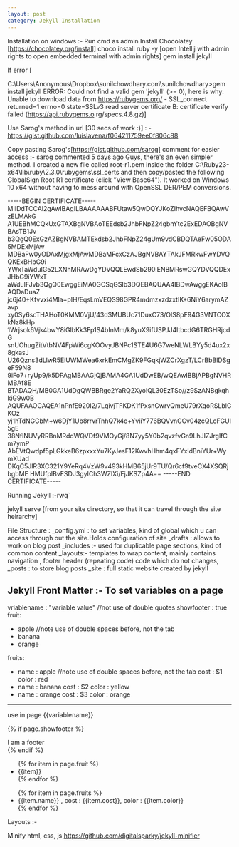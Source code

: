 ```yaml
---
layout: post
category: Jekyll Installation
---
```



Installation on windows :-
Run cmd as admin
Install Chocolatey [https://chocolatey.org/install]
choco install ruby -y
[open Intellij with admin rights to open embedded terminal with admin rights]
gem install jekyll

If error [

C:\Users\Anonymous\Dropbox\sunilchowdhary.com\sunilchowdhary>gem install jekyll
ERROR:  Could not find a valid gem 'jekyll' (>= 0), here is why:
          Unable to download data from https://rubygems.org/ - SSL_connect returned=1 errno=0 state=SSLv3 read server certificate B: certificate verify failed (https://api.rubygems.o
rg/specs.4.8.gz)]

Use Sarog's method in url [30 secs of work :)] :
-https://gist.github.com/luislavena/f064211759ee0f806c88

Copy pasting Sarog's[https://gist.github.com/sarog] comment for easier access :-
sarog commented 5 days ago
Guys, there's an even simpler method.
I created a new file called root-r1.pem inside the folder
C:\Ruby23-x64\lib\ruby\2.3.0\rubygems\ssl_certs and then copy/pasted the following GlobalSign Root R1 certificate (click "View Base64"). It worked on Windows 10 x64 without having to mess around with OpenSSL DER/PEM conversions.

-----BEGIN CERTIFICATE-----
MIIDdTCCAl2gAwIBAgILBAAAAAABFUtaw5QwDQYJKoZIhvcNAQEFBQAwVzELMAkG
A1UEBhMCQkUxGTAXBgNVBAoTEEdsb2JhbFNpZ24gbnYtc2ExEDAOBgNVBAsTB1Jv
b3QgQ0ExGzAZBgNVBAMTEkdsb2JhbFNpZ24gUm9vdCBDQTAeFw05ODA5MDExMjAw
MDBaFw0yODAxMjgxMjAwMDBaMFcxCzAJBgNVBAYTAkJFMRkwFwYDVQQKExBHbG9i
YWxTaWduIG52LXNhMRAwDgYDVQQLEwdSb290IENBMRswGQYDVQQDExJHbG9iYWxT
aWduIFJvb3QgQ0EwggEiMA0GCSqGSIb3DQEBAQUAA4IBDwAwggEKAoIBAQDaDuaZ
jc6j40+Kfvvxi4Mla+pIH/EqsLmVEQS98GPR4mdmzxzdzxtIK+6NiY6arymAZavp
xy0Sy6scTHAHoT0KMM0VjU/43dSMUBUc71DuxC73/OlS8pF94G3VNTCOXkNz8kHp
1Wrjsok6Vjk4bwY8iGlbKk3Fp1S4bInMm/k8yuX9ifUSPJJ4ltbcdG6TRGHRjcdG
snUOhugZitVtbNV4FpWi6cgKOOvyJBNPc1STE4U6G7weNLWLBYy5d4ux2x8gkasJ
U26Qzns3dLlwR5EiUWMWea6xrkEmCMgZK9FGqkjWZCrXgzT/LCrBbBlDSgeF59N8
9iFo7+ryUp9/k5DPAgMBAAGjQjBAMA4GA1UdDwEB/wQEAwIBBjAPBgNVHRMBAf8E
BTADAQH/MB0GA1UdDgQWBBRge2YaRQ2XyolQL30EzTSo//z9SzANBgkqhkiG9w0B
AQUFAAOCAQEA1nPnfE920I2/7LqivjTFKDK1fPxsnCwrvQmeU79rXqoRSLblCKOz
yj1hTdNGCbM+w6DjY1Ub8rrvrTnhQ7k4o+YviiY776BQVvnGCv04zcQLcFGUl5gE
38NflNUVyRRBnMRddWQVDf9VMOyGj/8N7yy5Y0b2qvzfvGn9LhJIZJrglfCm7ymP
AbEVtQwdpf5pLGkkeB6zpxxxYu7KyJesF12KwvhHhm4qxFYxldBniYUr+WymXUad
DKqC5JlR3XC321Y9YeRq4VzW9v493kHMB65jUr9TU/Qr6cf9tveCX4XSQRjbgbME
HMUfpIBvFSDJ3gyICh3WZlXi/EjJKSZp4A==
-----END CERTIFICATE-----


Running Jekyll :-rwq`

jekyll serve [from your site directory, so that it can travel through the site heirarchy]

File Structure :
_config.yml : to set variables, kind of global which u can access through out the site.Holds configuration of site
_drafts : allows to work on blog post
_includes :- used for duplicable page sections, kind of common content
_layouts:- templates to wrap content, mainly contains navigation , footer header (repeating code) code which do not changes,
_posts : to store blog posts
_site :  full static website created by jekyll


Jekyll Front Matter :-
To set variables on a page
---
<all font matter goes here>

vriablename : "variable value"  //not use of double quotes
showfooter : true
fruit:
  - apple //note use of double spaces before, not the tab
  - banana
  - orange


fruits:
  - name : apple //note use of double spaces before, not the tab
    cost : $1
    color : red
  - name : banana
    cost : $2
    color : yellow
  - name : orange
    cost : $3
    color : orange


---

use in page
{{variablename}}

{% if page.showfooter %}
<footer>I am a footer  </footer>
{% endif %}

<ul>
{% for item in page.fruit %}
<li>{{item}}</li>
{% endfor %}
</ul>


<ul>
{% for item in page.fruits %}
<li>{{item.name}} , cost : {{item.cost}}, color : {{item.color}}</li>
{% endfor %}
</ul>

Layouts :-

Minify html, css, js
https://github.com/digitalsparky/jekyll-minifier

